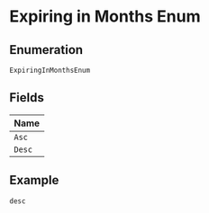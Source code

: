 
# Expiring in Months Enum

## Enumeration

`ExpiringInMonthsEnum`

## Fields

| Name |
|  --- |
| `Asc` |
| `Desc` |

## Example

```
desc
```

